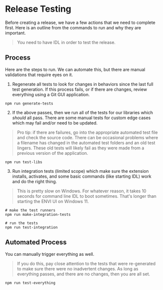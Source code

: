 # Release Testing

Before creating a release, we have a few actions that we need to complete first. Here is an outline from the commands to run and why they are important.

> You need to have IDL in order to test the release.

## Process

Here are the steps to run. We can automate this, but there are manual validations that require eyes on it.

1. Regenerate all tests to look for changes in behaviors since the last full test generation. If this process fails, or if there are changes, review everything using a Git GUI application.

```shell
npm run generate-tests
```

2. If the above passes, then we run all of the tests for our libraries which _should_ all pass. There are some manual tests for custom edge cases which may fail and/or need to be updated.

> Pro tip: if there are failures, go into the appropriate automated test file and check the source code. There can be occasional problems where a filename has changed in the automated test folders and an old test lingers. These old tests will likely fail as they were made from a previous version of the application.

```shell
npm run test-libs
```

3. Run integration tests (limited scope) which make sure the extension installs, activates, and some basic commands (like starting IDL) work and do the right thing.

> This is pretty slow on Windows. For whatever reason, it takes 10 seconds for command line IDL to boot sometimes. That's longer than starting the ENVI UI on Windows 11.

```shell
# make the test runners
npm run make-integration-tests

# run the tests
npm run test-integration
```

## Automated Process

You can manually trigger everything as well.

> If you do this, pay close attention to the tests that were re-generated to make sure there were no inadvertent changes. As long as everything passes, and there are no changes, then you are all set.

```shell
npm run test-everything
```
